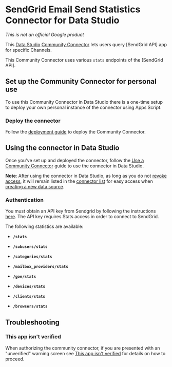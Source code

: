 
# SendGrid Email Send Statistics Connector for Data Studio

*This is not an official Google product*

This [Data Studio] [Community Connector] lets users query [SendGrid API] app for
specific Channels.

This Community Connector uses various `stats` endpoints of the [SendGrid API].

## Set up the Community Connector for personal use

To use this Community Connector in Data Studio there is a one-time setup to
deploy your own personal instance of the connector using Apps Script.

### Deploy the connector

Follow the [deployment guide] to deploy the Community Connector.

## Using the connector in Data Studio

Once you've set up and deployed the connector, follow the
[Use a Community Connector] guide to use the connector in Data Studio.

**Note**: After using the connector in Data Studio, as long as you do not
[revoke access], it will remain listed in the [connector list] for easy access
when [creating a new data source].

### Authentication

You must obtain an API key from Sendgrid by following the instructions [here](https://sendgrid.com/docs/ui/account-and-settings/api-keys/). The API key requires Stats access in order to connect to SendGrid.

The following statistics are available:

- **`/stats`**  

- **`/subusers/stats`**  
  
- **`/categories/stats`** 
  
- **`/mailbox_providers/stats`**   

- **`/goe/stats`**   

- **`/devices/stats`**  

- **`/clients/stats`**   

- **`/browsers/stats`**   

## Troubleshooting

### This app isn't verified

When authorizing the community connector, if you are presented with an
"unverified" warning screen see [This app isn't verified] for details on how to
proceed.

[Data Studio]: https://datastudio.google.com
[Community Connector]: https://developers.google.com/datastudio/connector
[Slack]: https://slack.com/
[Slack API]: https://api.slack.com/methods/channels.history
[deployment guide]: ../deploy.md
[Use a Community Connector]: https://developers.google.com/datastudio/connector/use
[revoke access]: https://support.google.com/datastudio/answer/9053467
[connector list]: https://datastudio.google.com/c/datasources/create
[creating a new data source]: https://support.google.com/datastudio/answer/6300774
[This app isn't verified]: ../verification.md
